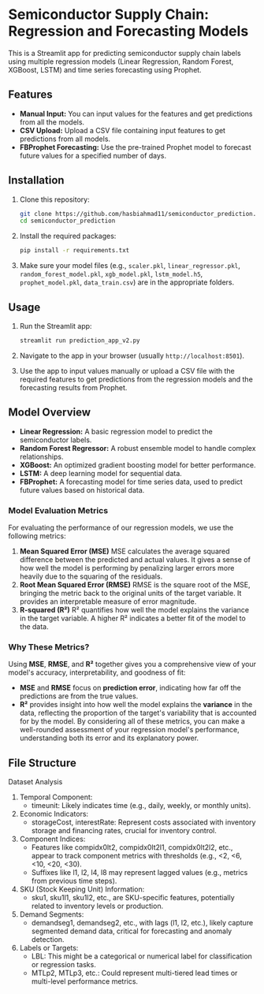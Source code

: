 # Semiconductor Supply Chain: Regression and Forecasting Models

This is a Streamlit app for predicting semiconductor supply chain labels using multiple regression models (Linear Regression, Random Forest, XGBoost, LSTM) and time series forecasting using Prophet.

## Features
- **Manual Input:** You can input values for the features and get predictions from all the models.
- **CSV Upload:** Upload a CSV file containing input features to get predictions from all models.
- **FBProphet Forecasting:** Use the pre-trained Prophet model to forecast future values for a specified number of days.

## Installation

1. Clone this repository:
    ```bash
    git clone https://github.com/hasbiahmad11/semiconductor_prediction.git
    cd semiconductor_prediction
    ```

2. Install the required packages:
    ```bash
    pip install -r requirements.txt
    ```

3. Make sure your model files (e.g., `scaler.pkl`, `linear_regressor.pkl`, `random_forest_model.pkl`, `xgb_model.pkl`, `lstm_model.h5`, `prophet_model.pkl`, `data_train.csv`) are in the appropriate folders.

## Usage

1. Run the Streamlit app:
    ```bash
    streamlit run prediction_app_v2.py
    ```

2. Navigate to the app in your browser (usually `http://localhost:8501`).

3. Use the app to input values manually or upload a CSV file with the required features to get predictions from the regression models and the forecasting results from Prophet.

## Model Overview
- **Linear Regression:** A basic regression model to predict the semiconductor labels.
- **Random Forest Regressor:** A robust ensemble model to handle complex relationships.
- **XGBoost:** An optimized gradient boosting model for better performance.
- **LSTM:** A deep learning model for sequential data.
- **FBProphet:** A forecasting model for time series data, used to predict future values based on historical data.
### Model Evaluation Metrics
For evaluating the performance of our regression models, we use the following metrics:
1. **Mean Squared Error (MSE)**
   MSE calculates the average squared difference between the predicted and actual values. It gives a sense of how well the model is performing by penalizing larger errors more heavily due to the squaring of the residuals.
2. **Root Mean Squared Error (RMSE)**
   RMSE is the square root of the MSE, bringing the metric back to the original units of the target variable. It provides an interpretable measure of error magnitude.
3. **R-squared (R²)**
   R² quantifies how well the model explains the variance in the target variable. A higher R² indicates a better fit of the model to the data.
### Why These Metrics?
Using **MSE**, **RMSE**, and **R²** together gives you a comprehensive view of your model's accuracy, interpretability, and goodness of fit:
- **MSE** and **RMSE** focus on **prediction error**, indicating how far off the predictions are from the true values.
- **R²** provides insight into how well the model explains the **variance** in the data, reflecting the proportion of the target's variability that is accounted for by the model.
By considering all of these metrics, you can make a well-rounded assessment of your regression model's performance, understanding both its error and its explanatory power.


## File Structure
Dataset Analysis
1. Temporal Component:
   - timeunit: Likely indicates time (e.g., daily, weekly, or monthly units).
2. Economic Indicators:
   - storageCost, interestRate: Represent costs associated with inventory storage and financing rates, crucial for inventory control.
3. Component Indices:
   - Features like compidx0lt2, compidx0lt2l1, compidx0lt2l2, etc., appear to track component metrics with thresholds (e.g., <2, <6, <10, <20, <30).
   - Suffixes like l1, l2, l4, l8 may represent lagged values (e.g., metrics from previous time steps).
4. SKU (Stock Keeping Unit) Information:
   - sku1, sku1l1, sku1l2, etc., are SKU-specific features, potentially related to inventory levels or production.
5. Demand Segments:
   - demandseg1, demandseg2, etc., with lags (l1, l2, etc.), likely capture segmented demand data, critical for forecasting and anomaly detection.
6. Labels or Targets:
   - LBL: This might be a categorical or numerical label for classification or regression tasks.
   - MTLp2, MTLp3, etc.: Could represent multi-tiered lead times or multi-level performance metrics.
